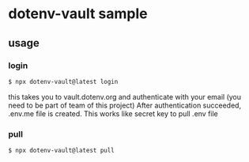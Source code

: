 # dotenv-vault sample

## usage

### login

```bash
$ npx dotenv-vault@latest login
```

this takes you to vault.dotenv.org and authenticate with your email (you need to be part of team of this project)
After authentication succeeded, .env.me file is created. This works like secret key to pull .env file

### pull

```bash
$ npx dotenv-vault@latest pull
```

